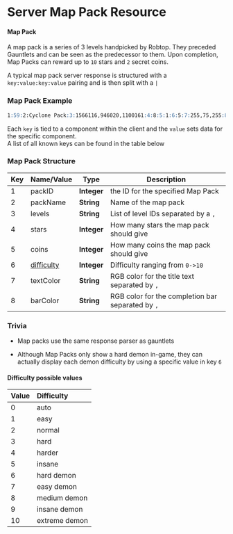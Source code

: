 # Server Map Pack Resource

#### Map Pack

A map pack is a series of 3 levels handpicked by Robtop. They preceded Gauntlets and can be seen as the predecessor to them. Upon completion, Map Packs can reward up to `10` stars and `2` secret coins.

A typical map pack server response is structured with a `key:value:key:value` pairing and is then split with a `|`

<!-- tabs:start -->

### **Map Pack Example**
```md
1:59:2:Cyclone Pack:3:1566116,946020,1100161:4:8:5:1:6:5:7:255,75,255:8:255,75,255|1:60:2:Colossus Pack:3:1350389,1215630,1724579:4:8:5:1:6:5:7:100,255,175:8:100,255,175|1:61:2:Diamond Pack:3:1267316,1670283,1205277:4:8:5:1:6:5:7:255,255,255:8:255,255,255|1:11:2:Chaos Pack:3:329929,188909,340602:4:9:5:1:6:5:7:255,125,0:8:255,125,0|1:44:2:Magma Pack:3:882417,884256,551979:4:9:5:1:6:5:7:255,100,50:8:255,100,50|1:62:2:Paradox Pack:3:1447246,1132530,1683722:4:9:5:1:6:5:7:50,255,75:8:50,255,75|1:63:2:Funky Pack:3:1728550,1799065,1311773:4:9:5:1:6:5:7:50,175,255:8:50,175,255|1:19:2:Remix Pack 4:3:341613,358750,369294:4:10:5:2:6:6:7:255,255,0:8:255,255,0|1:20:2:Demon Pack 1:3:70059,10109,135561:4:10:5:2:6:6:7:255,0,125:8:255,0,125|1:21:2:Demon Pack 2:3:57730,308891,102765:4:10:5:2:6:6:7:255,0,0:8:255,0,0#65:40:10#79c437d2cf75d2edf36a5094e0cc650c54440ba3
```
<!-- tabs:end -->

Each `key` is tied to a component within the client and the `value` sets data for the specific component.  
A list of all known keys can be found in the table below

### Map Pack Structure

| Key | Name/Value | Type | Description |
| --- | ---------- | ---- | ----------- |
| 1   | packID	   | **Integer** | the ID for the specified Map Pack
| 2   | packName   | **String** | Name of the map pack
| 3   | levels	   | **String** | List of level IDs separated by a `,`
| 4   | stars	   | **Integer** | How many stars the map pack should give
| 5   | coins	   | **Integer** | How many coins the map pack should give
| 6   | [difficulty](enumerations.md) | **Integer** | Difficulty ranging from `0->10`
| 7   | textColor | **String** | RGB color for the title text separated by `,`
| 8   | barColor  | **String** | RGB color for the completion bar separated by `,`


### Trivia

- Map packs use the same response parser as gauntlets

- Although Map Packs only show a hard demon in-game, they can actually display each demon difficulty by using a specific value in key `6`

#### Difficulty possible values

| Value | Difficulty |
|:------|:-----------|
| 0 |  auto | 
| 1 |  easy | 
| 2 |  normal | 
| 3 |  hard | 
| 4 |  harder | 
| 5 |  insane | 
| 6 |  hard demon | 
| 7 |  easy demon | 
| 8 |  medium demon | 
| 9 |  insane demon | 
| 10 |  extreme demon | 

